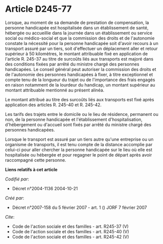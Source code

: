 # Article D245-77

Lorsque, au moment de sa demande de prestation de compensation, la personne handicapée est hospitalisée dans un établissement
de santé, hébergée ou accueillie dans la journée dans un établissement ou service social ou médico-social et que la
commission des droits et de l'autonomie constate la nécessité pour la personne handicapée soit d'avoir recours à un transport
assuré par un tiers, soit d'effectuer un déplacement aller et retour supérieur à 50 kilomètres, le montant attribuable fixé
en application de l'article R. 245-37 au titre de surcoûts liés aux transports est majoré dans des conditions fixées par
arrêté du ministre chargé des personnes handicapées. Le conseil général peut autoriser la commission des droits et de
l'autonomie des personnes handicapées à fixer, à titre exceptionnel et compte tenu de la longueur du trajet ou de
l'importance des frais engagés en raison notamment de la lourdeur du handicap, un montant supérieur au montant attribuable
mentionné au présent alinéa. 

Le montant attribué au titre des surcoûts liés aux transports est fixé après application des articles R. 245-40 et R.
245-42. 

Les tarifs des trajets entre le domicile ou le lieu de résidence, permanent ou non, de la personne handicapée et
l'établissement d'hospitalisation, d'hébergement ou d'accueil sont fixés par arrêté du ministre chargé des personnes
handicapées. 

Lorsque le transport est assuré par un tiers autre qu'une entreprise ou un organisme de transports, il est tenu compte de la
distance accomplie par celui-ci pour aller chercher la personne handicapée sur le lieu où elle est hospitalisée ou hébergée
et pour regagner le point de départ après avoir raccompagné cette personne.

**Liens relatifs à cet article**

_Codifié par_:

  - Décret n°2004-1136 2004-10-21

_Créé par_:

  - Décret n°2007-158 du 5 février 2007 - art. 1 () JORF 7 février 2007

_Cite_:

  - Code de l'action sociale et des familles - art. R245-37 (V)
  - Code de l'action sociale et des familles - art. R245-40 (V)
  - Code de l'action sociale et des familles - art. R245-42 (V)
